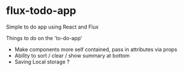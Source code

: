 # flux-todo-app
Simple to do app using React and Flux


Things to do on the 'to-do-app' <br/>
- Make components more self contained, pass in attributes via props <br/>
- Ability to sort / clear / show summary at bottom <br/>
- Saving Local storage ? <br/>
